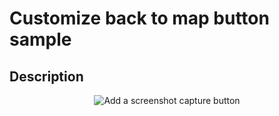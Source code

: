 # Customize back to map button sample

## Description

<p style = 'text-align:center;'>
<image
  src="customize-back-to-map-button-sample.png"
  alt="Add a screenshot capture button"
  caption="Add a screenshot capture button" >
</p>
